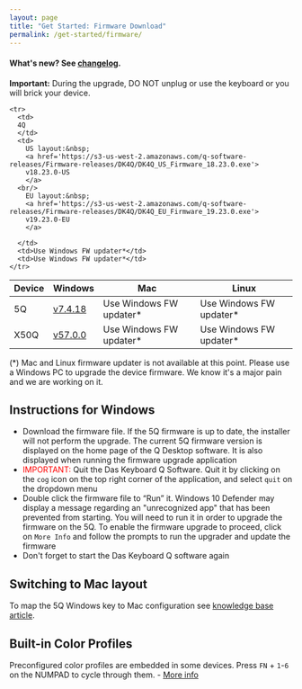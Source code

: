 ```yaml
---
layout: page
title: "Get Started: Firmware Download"
permalink: /get-started/firmware/
---
```

#### What's new? See <a href="{{site.baseurl}}/updates/changelog-firmware/">changelog</a>.

<div class="alert alert-danger mt-3" role="alert">
<b>Important:</b> During the upgrade, DO NOT unplug or use the keyboard or you will brick your device.
</div>


<table class='table table-bordered'>
  <thead>
    <tr>
      <th scope="col">Device</th>
      <th scope="col">Windows</th>
      <th scope="col">Mac</th>
      <th scope="col">Linux</th>
    </tr>
    </thead>
    <tr>
      <td>
      5Q
      </td>
      <td>
        <a href='https://s3-us-west-2.amazonaws.com/q-software-releases/Firmware-releases/5Q/5Q+Flash+Upgrade.7.4.18.exe'>
        v7.4.18
        </a>
      </td>
      <td>Use Windows FW updater*</td>
      <td>Use Windows FW updater*</td>
    </tr>
    <tr>
      <td>
      X50Q
      </td>
      <td>
        <a href='https://s3-us-west-2.amazonaws.com/q-desktop/DasKeyboard+X50+-+Firmware+Updater+-+57.0.0.exe](https://s3-us-west-2.amazonaws.com/q-desktop/DasKeyboard+X50+-+Firmware+Updater+-+57.0.0.exe'>
        v57.0.0
        </a>
      </td>
      <td>Use Windows FW updater*</td>
      <td>Use Windows FW updater*</td>
    </tr>
  
    <tr>
      <td>
      4Q
      </td>
      <td>
        US layout:&nbsp;
        <a href='https://s3-us-west-2.amazonaws.com/q-software-releases/Firmware-releases/DK4Q/DK4Q_US_Firmware_18.23.0.exe'>
        v18.23.0-US
        </a>
      <br/>
        EU layout:&nbsp;
        <a href='https://s3-us-west-2.amazonaws.com/q-software-releases/Firmware-releases/DK4Q/DK4Q_EU_Firmware_19.23.0.exe'>
        v19.23.0-EU
        </a>

      </td>
      <td>Use Windows FW updater*</td>
      <td>Use Windows FW updater*</td>
    </tr>
  
</table>

(*) Mac and Linux firmware updater is not available at this point. Please use a Windows PC 
to upgrade the device firmware. We know it's a major pain and we are working on it.

## Instructions for Windows

- Download the firmware file. If the 5Q firmware is up to date, the installer will not perform
    the upgrade. The current 5Q firmware version is displayed on the home page of the Q Desktop
    software. It is also displayed when running the firmware upgrade application
- <span style="color:red;">IMPORTANT:</span> Quit the Das Keyboard Q Software. 
Quit it by clicking on the `cog` icon on the top right corner of the application, 
and select `quit` on the dropdown menu
- Double click the firmware file to “Run” it. Windows 10 Defender may display a message regarding
 an "unrecognized app" that has been prevented from starting. You will
  need to run it in order to upgrade the firmware on the 5Q. To enable the firmware upgrade to proceed, 
click on `More Info` and follow the prompts to run the upgrader and update the firmware
- Don't forget to start the Das Keyboard Q software again

## Switching to Mac layout

To map the 5Q Windows key to Mac configuration see [knowledge base article](https://daskeyboard.mojohelpdesk.com/help/article/199507).

## Built-in Color Profiles

Preconfigured color profiles are embedded in some devices. Press `FN` + `1`-`6` on the NUMPAD to cycle through them. - [More info](https://daskeyboard.mojohelpdesk.com/help/article/199506)
